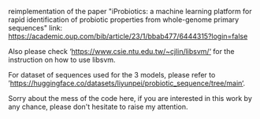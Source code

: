 reimplementation of the paper "iProbiotics: a machine learning platform for rapid identification of probiotic properties from whole-genome primary sequences"
link: https://academic.oup.com/bib/article/23/1/bbab477/6444315?login=false

Also please check ‘https://www.csie.ntu.edu.tw/~cjlin/libsvm/‘ for the instruction on how to use libsvm.

For dataset of sequences used for the 3 models, please refer to ’https://huggingface.co/datasets/liyunpei/probiotic_sequence/tree/main‘.

Sorry about the mess of the code here, if you are interested in this work by any chance, please don't hesitate to raise my attention.
